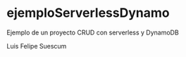 # ejemploServerlessDynamo

Ejemplo de un proyecto CRUD con serverless y DynamoDB 

Luis Felipe Suescum 
